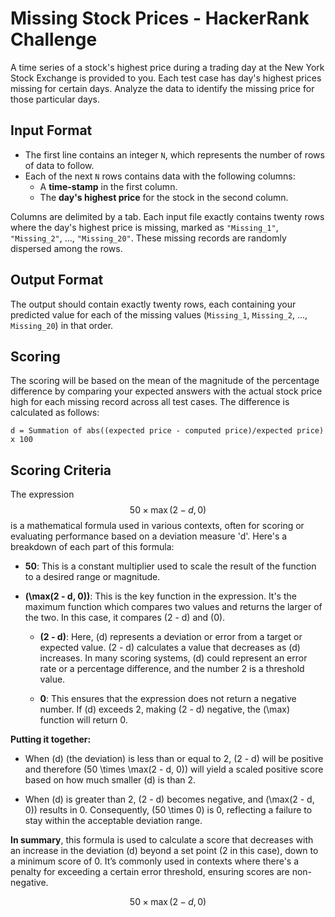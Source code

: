 # Missing Stock Prices - HackerRank Challenge

A time series of a stock's highest price during a trading day at the New York Stock Exchange is provided to you. Each test case has day's highest prices missing for certain days. Analyze the data to identify the missing price for those particular days.

## Input Format

- The first line contains an integer `N`, which represents the number of rows of data to follow.
- Each of the next `N` rows contains data with the following columns:
  - A **time-stamp** in the first column.
  - The **day's highest price** for the stock in the second column.

Columns are delimited by a tab. Each input file exactly contains twenty rows where the day's highest price is missing, marked as `"Missing_1"`, `"Missing_2"`, ..., `"Missing_20"`. These missing records are randomly dispersed among the rows.

## Output Format

The output should contain exactly twenty rows, each containing your predicted value for each of the missing values (`Missing_1`, `Missing_2`, ..., `Missing_20`) in that order.

## Scoring

The scoring will be based on the mean of the magnitude of the percentage difference by comparing your expected answers with the actual stock price high for each missing record across all test cases. The difference is calculated as follows:

```text
d = Summation of abs((expected price - computed price)/expected price) x 100
```

## Scoring Criteria

The expression $$50 \times \max(2 - d, 0)$$ is a mathematical formula used in various contexts, often for scoring or evaluating performance based on a deviation measure 'd'. Here's a breakdown of each part of this formula:

- **50**: This is a constant multiplier used to scale the result of the function to a desired range or magnitude.

- **\(\max(2 - d, 0)\)**: This is the key function in the expression. It's the maximum function which compares two values and returns the larger of the two. In this case, it compares \(2 - d\) and \(0\).

  - **\(2 - d\)**: Here, \(d\) represents a deviation or error from a target or expected value. \(2 - d\) calculates a value that decreases as \(d\) increases. In many scoring systems, \(d\) could represent an error rate or a percentage difference, and the number 2 is a threshold value.
  
  - **0**: This ensures that the expression does not return a negative number. If \(d\) exceeds 2, making \(2 - d\) negative, the \(\max\) function will return 0.

**Putting it together:**

- When \(d\) (the deviation) is less than or equal to 2, \(2 - d\) will be positive and therefore \(50 \times \max(2 - d, 0)\) will yield a scaled positive score based on how much smaller \(d\) is than 2.

- When \(d\) is greater than 2, \(2 - d\) becomes negative, and \(\max(2 - d, 0)\) results in 0. Consequently, \(50 \times 0\) is 0, reflecting a failure to stay within the acceptable deviation range.

**In summary**, this formula is used to calculate a score that decreases with an increase in the deviation \(d\) beyond a set point (2 in this case), down to a minimum score of 0. It’s commonly used in contexts where there's a penalty for exceeding a certain error threshold, ensuring scores are non-negative.


$$
50 \times \max(2 - d, 0)
$$




